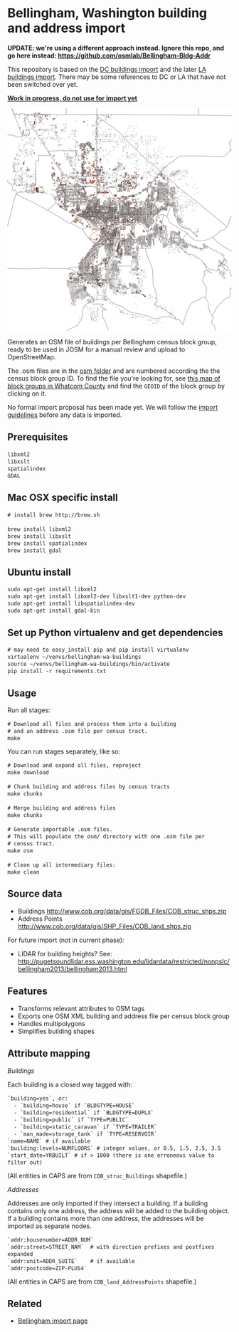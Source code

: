 Bellingham, Washington building and address import
==============================

**UPDATE: we're using a different approach instead. Ignore this repo, and go here instead: https://github.com/osmlab/Bellingham-Bldg-Addr**

This repository is based on the [DC buildings import](https://github.com/osmlab/dcbuildings/) and the later [LA buildings import](https://github.com/osmlab/labuildings/). There may be some references to DC or LA that have not been switched over yet.

**[Work in progress, do not use for import yet](https://github.com/almccon/bellingham-wa-buildings/issues)**

![Bellingham buildings screenshot](buildings_with_block_groups.png?raw=true "Bellingham buildings screenshot from QGIS, include block group overlay")

Generates an OSM file of buildings per Bellingham census block group, ready
to be used in JOSM for a manual review and upload to OpenStreetMap.

The .osm files are in the [osm folder](https://github.com/almccon/bellingham-wa-buildings/tree/master/osm) and are numbered according the the census block group ID. To find the file you're looking for, see [this map of block groups in Whatcom County](https://github.com/almccon/bellingham-wa-buildings/blob/master/BlockGroupPly/blockgroups.geojson) and find the `GEOID` of the block group by clicking on it.

No formal import proposal has been made yet. We will follow the [import guidelines](http://wiki.openstreetmap.org/wiki/Import/Guidelines) before any data is imported.

## Prerequisites 

    libxml2 
    libxslt
    spatialindex
    GDAL  
   

## Mac OSX specific install 
  
    # install brew http://brew.sh

    brew install libxml2 
    brew install libxslt 
    brew install spatialindex 
    brew install gdal 

## Ubuntu install
    sudo apt-get install libxml2
    sudo apt-get install libxml2-dev libxslt1-dev python-dev
    sudo apt-get install libspatialindex-dev
    sudo apt-get install gdal-bin

## Set up Python virtualenv and get dependencies
    # may need to easy_install pip and pip install virtualenv 
    virtualenv ~/venvs/bellingham-wa-buildings
    source ~/venvs/bellingham-wa-buildings/bin/activate 
    pip install -r requirements.txt


## Usage

Run all stages:

    # Download all files and process them into a building
    # and an address .osm file per census tract.
    make

You can run stages separately, like so:

    # Download and expand all files, reproject
    make download

    # Chunk building and address files by census tracts
    make chunks

    # Merge building and address files
    make chunks

    # Generate importable .osm files.
    # This will populate the osm/ directory with one .osm file per
    # census tract.
    make osm

    # Clean up all intermediary files:
    make clean

## Source data

- Buildings http://www.cob.org/data/gis/FGDB_Files/COB_struc_shps.zip
- Address Points http://www.cob.org/data/gis/SHP_Files/COB_land_shps.zip

For future import (not in current phase):

- LIDAR for building heights? See: http://pugetsoundlidar.ess.washington.edu/lidardata/restricted/nonpslc/bellingham2013/bellingham2013.html

## Features

- Transforms relevant attributes to OSM tags
- Exports one OSM XML building and address file per census block group
- Handles multipolygons
- Simplifies building shapes

## Attribute mapping

*Buildings*

Each building is a closed way tagged with:

    `building=yes`, or:
      - `building=house` if `BLDGTYPE=HOUSE`
      - `building=residential` if `BLDGTYPE=DUPLX`
      - `building=public` if `TYPE=PUBLIC`
      - `building=static_caravan` if `TYPE=TRAILER`
      - `man_made=storage_tank` if `TYPE=RESERVOIR`
    `name=NAME` # if available
    `building:levels=NUMFLOORS` # integer values, or 0.5, 1.5, 2.5, 3.5
    `start_date=YRBUILT` # if > 1800 (there is one erroneous value to filter out)

(All entities in CAPS are from `COB_struc_Buildings` shapefile.)

*Addresses*

Addresses are only imported if they intersect a building. If a building contains only one address, the address will be added to the building object. If a building contains more than one address, the addresses will be imported as separate nodes.

    `addr:housenumber=ADDR_NUM`
    `addr:street=STREET_NAM`  # with direction prefixes and postfixes expanded
    `addr:unit=ADDR_SUITE`    # if available
    `addr:postcode=ZIP-PLUS4`

(All entities in CAPS are from `COB_land_AddressPoints` shapefile.)

## Related

- [Bellingham import page](http://wiki.openstreetmap.org/wiki/Bellingham,_Washington/GIS_imports)
